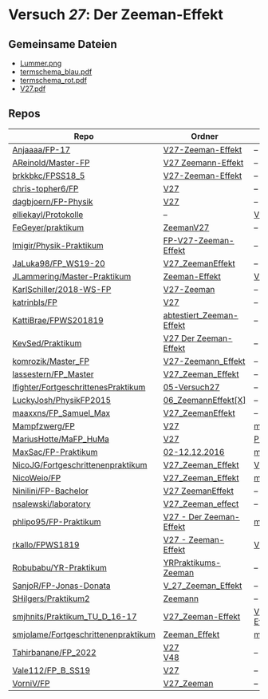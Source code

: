 # Versuch *27*: Der Zeeman-Effekt

## Gemeinsame Dateien
- [Lummer.png](https://raw.githubusercontent.com/MaxSac/FP-Praktikum/master/02-12.12.2016/Bilder/Lummer.png)
- [termschema_blau.pdf](https://docs.google.com/viewer?url=https://raw.githubusercontent.com/KattiBrae/FPWS201819/master/BA_FP_Protokolle/abtestiert_Zeeman-Effekt/Bilder/termschema_blau.pdf)
- [termschema_rot.pdf](https://docs.google.com/viewer?url=https://raw.githubusercontent.com/KattiBrae/FPWS201819/master/BA_FP_Protokolle/abtestiert_Zeeman-Effekt/Bilder/termschema_rot.pdf)
- [V27.pdf](https://docs.google.com/viewer?url=https://raw.githubusercontent.com/JLammering/Master-Praktikum/master/Zeeman-Effekt/V27.pdf)

## Repos

|                                       Repo                                       |                                                                 Ordner                                                                  |                                                                                                      PDFs                                                                                                      |
|----------------------------------------------------------------------------------|-----------------------------------------------------------------------------------------------------------------------------------------|----------------------------------------------------------------------------------------------------------------------------------------------------------------------------------------------------------------|
|[Anjaaaa/FP-17](../repo/Anjaaaa/FP-17)                                            |[V27-Zeeman-Effekt](https://github.com/Anjaaaa/FP-17/tree/master/V27-Zeeman-Effekt)                                                      |–                                                                                                                                                                                                               |
|[AReinold/Master-FP](../repo/AReinold/Master-FP)                                  |[V27 Zeemann-Effekt](https://github.com/AReinold/Master-FP/tree/master/V27%20Zeemann-Effekt)                                             |–                                                                                                                                                                                                               |
|[brkkbkc/FPSS18_5](../repo/brkkbkc/FPSS18_5)                                      |[V27-Zeeman-Effekt](https://github.com/brkkbkc/FPSS18_5/tree/master/V27-Zeeman-Effekt)                                                   |–                                                                                                                                                                                                               |
|[chris-topher6/FP](../repo/chris-topher6/FP)                                      |[V27](https://github.com/chris-topher6/FP/tree/master/V27)                                                                               |–                                                                                                                                                                                                               |
|[dagbjoern/FP-Physik](../repo/dagbjoern/FP-Physik)                                |[V27](https://github.com/dagbjoern/FP-Physik/tree/master/V27)                                                                            |–                                                                                                                                                                                                               |
|[elliekayl/Protokolle](../repo/elliekayl/Protokolle)                              |–                                                                                                                                        |[V27_Zeeman.pdf](https://docs.google.com/viewer?url=https://raw.githubusercontent.com/elliekayl/Protokolle/master/V01-46/V27_Zeeman.pdf)                                                                        |
|[FeGeyer/praktikum](../repo/FeGeyer/praktikum)                                    |[ZeemanV27](https://github.com/FeGeyer/praktikum/tree/master/BFP/ZeemanV27)                                                              |–                                                                                                                                                                                                               |
|[Imigir/Physik-Praktikum](../repo/Imigir/Physik-Praktikum)                        |[FP-V27-Zeeman-Effekt](https://github.com/Imigir/Physik-Praktikum/tree/master/FP-V27-Zeeman-Effekt)                                      |–                                                                                                                                                                                                               |
|[JaLuka98/FP_WS19-20](../repo/JaLuka98/FP_WS19-20)                                |[V27_ZeemanEffekt](https://github.com/JaLuka98/FP_WS19-20/tree/master/V27_ZeemanEffekt)                                                  |–                                                                                                                                                                                                               |
|[JLammering/Master-Praktikum](../repo/JLammering/Master-Praktikum)                |[Zeeman-Effekt](https://github.com/JLammering/Master-Praktikum/tree/master/Zeeman-Effekt)                                                |[V27.pdf](https://docs.google.com/viewer?url=https://raw.githubusercontent.com/JLammering/Master-Praktikum/master/Zeeman-Effekt/V27.pdf)                                                                        |
|[KarlSchiller/2018-WS-FP](../repo/KarlSchiller/2018-WS-FP)                        |[V27-Zeeman](https://github.com/KarlSchiller/2018-WS-FP/tree/master/V27-Zeeman)                                                          |–                                                                                                                                                                                                               |
|[katrinbls/FP](../repo/katrinbls/FP)                                              |[V27](https://github.com/katrinbls/FP/tree/master/V27)                                                                                   |–                                                                                                                                                                                                               |
|[KattiBrae/FPWS201819](../repo/KattiBrae/FPWS201819)                              |[abtestiert_Zeeman-Effekt](https://github.com/KattiBrae/FPWS201819/tree/master/BA_FP_Protokolle/abtestiert_Zeeman-Effekt)                |–                                                                                                                                                                                                               |
|[KevSed/Praktikum](../repo/KevSed/Praktikum)                                      |[V27 Der Zeeman-Effekt](https://github.com/KevSed/Praktikum/tree/master/V27%20Der%20Zeeman-Effekt)                                       |–                                                                                                                                                                                                               |
|[komrozik/Master_FP](../repo/komrozik/Master_FP)                                  |[V27-Zeemann_Effekt](https://github.com/komrozik/Master_FP/tree/main/V27-Zeemann_Effekt)                                                 |–                                                                                                                                                                                                               |
|[lassestern/FP_Master](../repo/lassestern/FP_Master)                              |[V27_Zeeman_Effekt](https://github.com/lassestern/FP_Master/tree/main/V27_Zeeman_Effekt)                                                 |–                                                                                                                                                                                                               |
|[lfighter/FortgeschrittenesPraktikum](../repo/lfighter/FortgeschrittenesPraktikum)|[05-Versuch27](https://github.com/lfighter/FortgeschrittenesPraktikum/tree/master/05-Versuch27)                                          |–                                                                                                                                                                                                               |
|[LuckyJosh/PhysikFP2015](../repo/LuckyJosh/PhysikFP2015)                          |[06_ZeemannEffekt[X]](https://github.com/LuckyJosh/PhysikFP2015/tree/master/06_ZeemannEffekt%5BX%5D)                                     |–                                                                                                                                                                                                               |
|[maaxxns/FP_Samuel_Max](../repo/maaxxns/FP_Samuel_Max)                            |[V27_ZeemanEffekt](https://github.com/maaxxns/FP_Samuel_Max/tree/main/V27_ZeemanEffekt)                                                  |–                                                                                                                                                                                                               |
|[Mampfzwerg/FP](../repo/Mampfzwerg/FP)                                            |[V27](https://github.com/Mampfzwerg/FP/tree/master/V27)                                                                                  |[main.pdf](https://docs.google.com/viewer?url=https://raw.githubusercontent.com/Mampfzwerg/FP/master/V27/latex-template/main.pdf)                                                                               |
|[MariusHotte/MaFP_HuMa](../repo/MariusHotte/MaFP_HuMa)                            |[V27](https://github.com/MariusHotte/MaFP_HuMa/tree/master/V27)                                                                          |[Protokoll.pdf](https://docs.google.com/viewer?url=https://raw.githubusercontent.com/MariusHotte/MaFP_HuMa/master/V27/build/Protokoll.pdf)                                                                      |
|[MaxSac/FP-Praktikum](../repo/MaxSac/FP-Praktikum)                                |[02-12.12.2016](https://github.com/MaxSac/FP-Praktikum/tree/master/02-12.12.2016)                                                        |[main.pdf](https://docs.google.com/viewer?url=https://raw.githubusercontent.com/NicoWeio/awesome-ap-pdfs/main/MaxSac%E2%88%95FP-Praktikum/27/main.pdf) \*                                                       |
|[NicoJG/Fortgeschrittenenpraktikum](../repo/NicoJG/Fortgeschrittenenpraktikum)    |[V27_Zeeman_Effekt](https://github.com/NicoJG/Fortgeschrittenenpraktikum/tree/master/V27_Zeeman_Effekt)                                  |[V27_Abgabe.pdf](https://docs.google.com/viewer?url=https://raw.githubusercontent.com/NicoJG/Fortgeschrittenenpraktikum/master/V27_Zeeman_Effekt/V27_Abgabe.pdf)                                                |
|[NicoWeio/FP](../repo/NicoWeio/FP)                                                |[V27_Zeeman_Effekt](https://github.com/NicoWeio/FP/tree/gh-pages/V27_Zeeman_Effekt)                                                      |[main.pdf](https://docs.google.com/viewer?url=https://raw.githubusercontent.com/NicoWeio/FP/gh-pages/V27_Zeeman_Effekt/build/main.pdf)                                                                          |
|[Ninilini/FP-Bachelor](../repo/Ninilini/FP-Bachelor)                              |[V27 ZeemanEffekt](https://github.com/Ninilini/FP-Bachelor/tree/master/V27%20ZeemanEffekt)                                               |–                                                                                                                                                                                                               |
|[nsalewski/laboratory](../repo/nsalewski/laboratory)                              |[V27_Zeeman_effect](https://github.com/nsalewski/laboratory/tree/master/FP/V27_Zeeman_effect)                                            |–                                                                                                                                                                                                               |
|[phlipo95/FP-Praktikum](../repo/phlipo95/FP-Praktikum)                            |[V27 - Der Zeeman-Effekt](https://github.com/phlipo95/FP-Praktikum/tree/master/V27%20-%20Der%20Zeeman-Effekt)                            |[main.pdf](https://docs.google.com/viewer?url=https://raw.githubusercontent.com/NicoWeio/awesome-ap-pdfs/main/phlipo95%E2%88%95FP-Praktikum/27/main.pdf) \*                                                     |
|[rkallo/FPWS1819](../repo/rkallo/FPWS1819)                                        |[V27 - Zeeman-Effekt](https://github.com/rkallo/FPWS1819/tree/master/V27%20-%20Zeeman-Effekt)                                            |[V27.pdf](https://docs.google.com/viewer?url=https://raw.githubusercontent.com/rkallo/FPWS1819/master/V27%20-%20Zeeman-Effekt/V27.pdf)                                                                          |
|[Robubabu/YR-Praktikum](../repo/Robubabu/YR-Praktikum)                            |[YRPraktikums-Zeeman](https://github.com/Robubabu/YR-Praktikum/tree/master/YRPraktikums-Zeeman)                                          |–                                                                                                                                                                                                               |
|[SanjoR/FP-Jonas-Donata](../repo/SanjoR/FP-Jonas-Donata)                          |[V_27_Zeeman_Effekt](https://github.com/SanjoR/FP-Jonas-Donata/tree/master/BFP/V_27_Zeeman_Effekt)                                       |–                                                                                                                                                                                                               |
|[SHilgers/Praktikum2](../repo/SHilgers/Praktikum2)                                |[Zeemann](https://github.com/SHilgers/Praktikum2/tree/master/Zeemann)                                                                    |–                                                                                                                                                                                                               |
|[smjhnits/Praktikum_TU_D_16-17](../repo/smjhnits/Praktikum_TU_D_16-17)            |[V27_Zeeman-Effekt](https://github.com/smjhnits/Praktikum_TU_D_16-17/tree/master/Fortgeschrittenenpraktikum/Protokolle/V27_Zeeman-Effekt)|[V27_Zeeman-Effekt.pdf](https://docs.google.com/viewer?url=https://raw.githubusercontent.com/smjhnits/Praktikum_TU_D_16-17/master/Fortgeschrittenenpraktikum/Protokolle/V27_Zeeman-Effekt/V27_Zeeman-Effekt.pdf)|
|[smjolame/Fortgeschrittenenpraktikum](../repo/smjolame/Fortgeschrittenenpraktikum)|[Zeeman_Effekt](https://github.com/smjolame/Fortgeschrittenenpraktikum/tree/master/Zeeman_Effekt)                                        |[main.pdf](https://docs.google.com/viewer?url=https://raw.githubusercontent.com/NicoWeio/awesome-ap-pdfs/main/smjolame%E2%88%95Fortgeschrittenenpraktikum/27/main.pdf) \*                                       |
|[Tahirbanane/FP_2022](../repo/Tahirbanane/FP_2022)                                |[V27](https://github.com/Tahirbanane/FP_2022/tree/master/V27)<br/>[V48](https://github.com/Tahirbanane/FP_2022/tree/master/V48)          |–                                                                                                                                                                                                               |
|[Vale112/FP_B_SS19](../repo/Vale112/FP_B_SS19)                                    |[V27](https://github.com/Vale112/FP_B_SS19/tree/master/V27)                                                                              |–                                                                                                                                                                                                               |
|[VorniV/FP](../repo/VorniV/FP)                                                    |[V27_Zeeman](https://github.com/VorniV/FP/tree/main/V27_Zeeman)                                                                          |–                                                                                                                                                                                                               |
